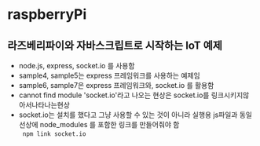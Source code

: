 # raspberryPi

## 라즈베리파이와 자바스크립트로 시작하는 IoT 예제

* node.js, express, socket.io 를 사용함  
* sample4, sample5는 express 프레임워크를 사용하는 예제임  
* sample6, sample7은 express 프레임워크와, socket.io 를 활용함  
* cannot find module 'socket.io'라고 나오는 현상은 socket.io를 링크시키지않아서나타나는현상  
* socket.io는 설치를 했다고 그냥 사용할 수 있는 것이 아니라 실행용 js파일과 동일선상에 node_modules 를 포함한 링크를 만들어줘야 함  
  <code> npm link socket.io  </code>
